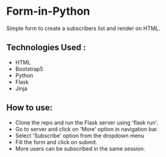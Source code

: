 # Form-in-Python

Simple form to create a subscribers list and render on HTML.


## Technologies Used :
* HTML
* Bootstrap5
* Python
* Flask
* Jinja

## How to use:
* Clone the repo and run the Flask server using 'flask run'.
* Go to server and click on 'More' option in navigation bar.
* Select 'Subscribe' option from the dropdown menu
* Fill the form and click on submit.
* More users can be subscribed in the same session.
